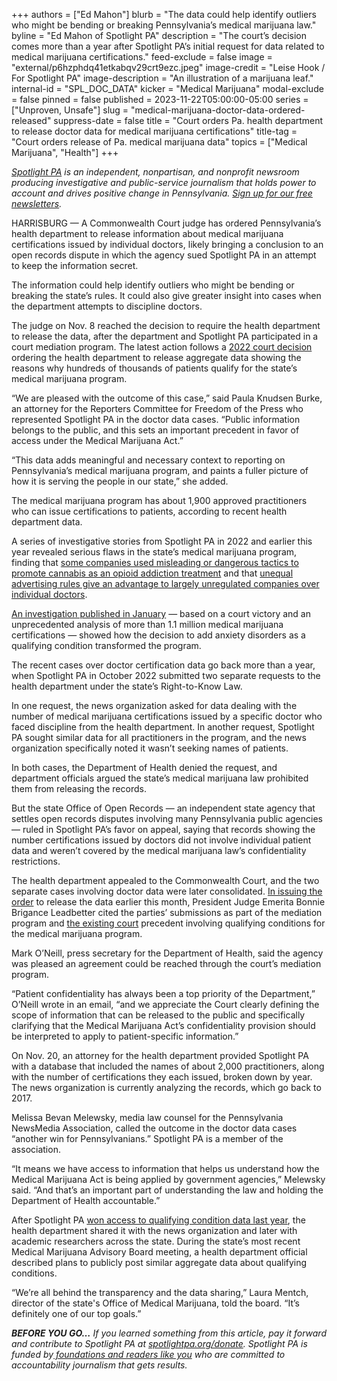 +++
authors = ["Ed Mahon"]
blurb = "The data could help identify outliers who might be bending or breaking Pennsylvania’s medical marijuana law."
byline = "Ed Mahon of Spotlight PA"
description = "The court’s decision comes more than a year after Spotlight PA’s initial request for data related to medical marijuana certifications."
feed-exclude = false
image = "external/p6hzphdq41etkabqv29crt9ezc.jpeg"
image-credit = "Leise Hook / For Spotlight PA"
image-description = "An illustration of a marijuana leaf."
internal-id = "SPL_DOC_DATA"
kicker = "Medical Marijuana"
modal-exclude = false
pinned = false
published = 2023-11-22T05:00:00-05:00
series = ["Unproven, Unsafe"]
slug = "medical-marijuana-doctor-data-ordered-released"
suppress-date = false
title = "Court orders Pa. health department to release doctor data for medical marijuana certifications"
title-tag = "Court orders release of Pa. medical marijuana data"
topics = ["Medical Marijuana", "Health"]
+++

<a href="https://www.spotlightpa.org/"><em>Spotlight PA</em></a><em> is an independent, nonpartisan, and nonprofit newsroom producing investigative and public-service journalism that holds power to account and drives positive change in Pennsylvania. </em><a href="https://www.spotlightpa.org/newsletters"><em>Sign up for our free newsletters</em></a><em>.</em>

HARRISBURG — A Commonwealth Court judge has ordered Pennsylvania’s health department to release information about medical marijuana certifications issued by individual doctors, likely bringing a conclusion to an open records dispute in which the agency sued Spotlight PA in an attempt to keep the information secret.

The information could help identify outliers who might be bending or breaking the state’s rules. It could also give greater insight into cases when the department attempts to discipline doctors.

The judge on Nov. 8 reached the decision to require the health department to release the data, after the department and Spotlight PA participated in a court mediation program. The latest action follows a <a href="https://www.spotlightpa.org/news/2022/08/pa-medical-marijuana-program-addiction-treatment-court-order/">2022 court decision</a> ordering the health department to release aggregate data showing the reasons why hundreds of thousands of patients qualify for the state’s medical marijuana program.

<script src="https://www.spotlightpa.org/embed.js" async></script><div data-spl-embed-version="1" data-spl-src="https://www.spotlightpa.org/embeds/newsletter/"></div>

“We are pleased with the outcome of this case,” said Paula Knudsen Burke, an attorney for the Reporters Committee for Freedom of the Press who represented Spotlight PA in the doctor data cases. “Public information belongs to the public, and this sets an important precedent in favor of access under the Medical Marijuana Act.”<br/>

“This data adds meaningful and necessary context to reporting on Pennsylvania’s medical marijuana program, and paints a fuller picture of how it is serving the people in our state,” she added.

The medical marijuana program has about 1,900 approved practitioners who can issue certifications to patients, according to recent health department data.

A series of investigative stories from Spotlight PA in 2022 and earlier this year revealed serious flaws in the state’s medical marijuana program, finding that <a href="https://www.spotlightpa.org/news/2022/02/pennsylvania-medical-marijuana-addiction-misleading-dangerous-websites/">some companies used misleading or dangerous tactics to promote cannabis as an opioid addiction treatment</a> and that <a href="https://www.spotlightpa.org/news/2022/05/pennsylvania-medical-marijuana-card-doctor-advertising/">unequal advertising rules give an advantage to largely unregulated companies over individual doctors</a>.

<a href="https://www.spotlightpa.org/news/2023/01/pa-medical-marijuana-certification-card-anxiety/">An investigation published in January</a> — based on a court victory and an unprecedented analysis of more than 1.1 million medical marijuana certifications — showed how the decision to add anxiety disorders as a qualifying condition transformed the program.<strong><em></em></strong>

The recent cases over doctor certification data go back more than a year, when Spotlight PA in October 2022 submitted two separate requests to the health department under the state’s Right-to-Know Law.

In one request, the news organization asked for data dealing with the number of medical marijuana certifications issued by a specific doctor who faced discipline from the health department. In another request, Spotlight PA sought similar data for all practitioners in the program, and the news organization specifically noted it wasn’t seeking names of patients.

In both cases, the Department of Health denied the request, and department officials argued the state’s medical marijuana law prohibited them from releasing the records.

But the state Office of Open Records — an independent state agency that settles open records disputes involving many Pennsylvania public agencies — ruled in Spotlight PA’s favor on appeal, saying that records showing the number certifications issued by doctors did not involve individual patient data and weren’t covered by the medical marijuana law’s confidentiality restrictions.

The health department appealed to the Commonwealth Court, and the two separate cases involving doctor data were later consolidated. <a href="https://www.documentcloud.org/documents/24169648-nov-8-2023-order?responsive=1&amp;title=1">In issuing the order</a> to release the data earlier this month, President Judge Emerita Bonnie Brigance Leadbetter cited the parties’ submissions as part of the mediation program and <a href="https://www.pacourts.us/assets/opinions/Commonwealth/out/1066CD21_10-18-22.pdf">the existing court</a> precedent involving qualifying conditions for the medical marijuana program.

Mark O’Neill, press secretary for the Department of Health, said the agency was pleased an agreement could be reached through the court’s mediation program.

“Patient confidentiality has always been a top priority of the Department,” O’Neill wrote in an email, “and we appreciate the Court clearly defining the scope of information that can be released to the public and specifically clarifying that the Medical Marijuana Act’s confidentiality provision should be interpreted to apply to patient-specific information.”

On Nov. 20, an attorney for the health department provided Spotlight PA with a database that included the names of about 2,000 practitioners, along with the number of certifications they each issued, broken down by year. The news organization is currently analyzing the records, which go back to 2017.

Melissa Bevan Melewsky, media law counsel for the Pennsylvania NewsMedia Association, called the outcome in the doctor data cases “another win for Pennsylvanians.” Spotlight PA is a member of the association.

“It means we have access to information that helps us understand how the Medical Marijuana Act is being applied by government agencies,” Melewsky said. “And that’s an important part of understanding the law and holding the Department of Health accountable.”

<script src="https://www.spotlightpa.org/embed.js" async></script><div data-spl-embed-version="1" data-spl-src="https://www.spotlightpa.org/embeds/donate/"></div>

After Spotlight PA <a href="https://www.rcfp.org/spotlight-pa-marijuana-data/">won access to qualifying condition data last year</a>, the health department shared it with the news organization and later with academic researchers across the state. During the state’s most recent Medical Marijuana Advisory Board meeting, a health department official described plans to publicly post similar aggregate data about qualifying conditions.

“We’re all behind the transparency and the data sharing,” Laura Mentch, director of the state&#39;s Office of Medical Marijuana, told the board. “It’s definitely one of our top goals.”

<strong><em>BEFORE YOU GO…</em></strong><em> If you learned something from this article, pay it forward and contribute to Spotlight PA at </em><a href="https://www.spotlightpa.org/donate"><em>spotlightpa.org/donate</em></a><em>. Spotlight PA is funded by</em><a href="https://www.spotlightpa.org/support"><em> foundations and readers like you</em></a><em> who are committed to accountability journalism that gets results.</em>

